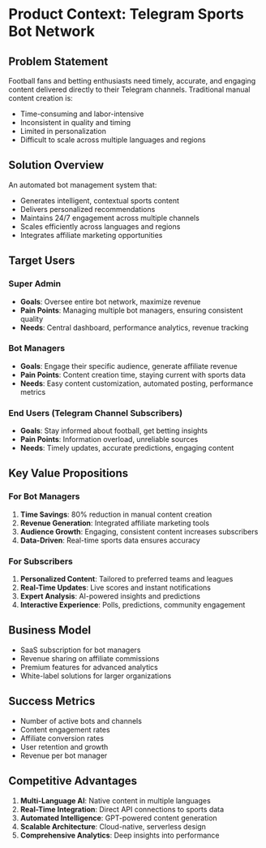 # Product Context: Telegram Sports Bot Network

## Problem Statement
Football fans and betting enthusiasts need timely, accurate, and engaging content delivered directly to their Telegram channels. Traditional manual content creation is:
- Time-consuming and labor-intensive
- Inconsistent in quality and timing
- Limited in personalization
- Difficult to scale across multiple languages and regions

## Solution Overview
An automated bot management system that:
- Generates intelligent, contextual sports content
- Delivers personalized recommendations
- Maintains 24/7 engagement across multiple channels
- Scales efficiently across languages and regions
- Integrates affiliate marketing opportunities

## Target Users

### Super Admin
- **Goals**: Oversee entire bot network, maximize revenue
- **Pain Points**: Managing multiple bot managers, ensuring consistent quality
- **Needs**: Central dashboard, performance analytics, revenue tracking

### Bot Managers
- **Goals**: Engage their specific audience, generate affiliate revenue
- **Pain Points**: Content creation time, staying current with sports data
- **Needs**: Easy content customization, automated posting, performance metrics

### End Users (Telegram Channel Subscribers)
- **Goals**: Stay informed about football, get betting insights
- **Pain Points**: Information overload, unreliable sources
- **Needs**: Timely updates, accurate predictions, engaging content

## Key Value Propositions

### For Bot Managers
1. **Time Savings**: 80% reduction in manual content creation
2. **Revenue Generation**: Integrated affiliate marketing tools
3. **Audience Growth**: Engaging, consistent content increases subscribers
4. **Data-Driven**: Real-time sports data ensures accuracy

### For Subscribers
1. **Personalized Content**: Tailored to preferred teams and leagues
2. **Real-Time Updates**: Live scores and instant notifications
3. **Expert Analysis**: AI-powered insights and predictions
4. **Interactive Experience**: Polls, predictions, community engagement

## Business Model
- SaaS subscription for bot managers
- Revenue sharing on affiliate commissions
- Premium features for advanced analytics
- White-label solutions for larger organizations

## Success Metrics
- Number of active bots and channels
- Content engagement rates
- Affiliate conversion rates
- User retention and growth
- Revenue per bot manager

## Competitive Advantages
1. **Multi-Language AI**: Native content in multiple languages
2. **Real-Time Integration**: Direct API connections to sports data
3. **Automated Intelligence**: GPT-powered content generation
4. **Scalable Architecture**: Cloud-native, serverless design
5. **Comprehensive Analytics**: Deep insights into performance 